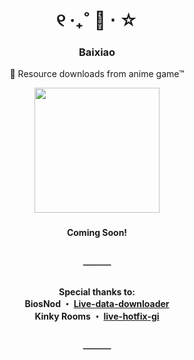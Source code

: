<div align="center">

[//]: # "Header"

<h1> ୧ ‧₊˚ 🧧 ⋅ ☆ </h1>

<h3> Baixiao </h3>
<p> 💾 Resource downloads from anime game™ </p>

<img height="200" src="https://placehold.co/200x200"/>

</div>

[//]: # "Main Content"

###

<p align="center"><b> Coming Soon! </b></p>


<h2 align="center"> ─── </h2>

###

<div align="center">

[//]: # "Footer"

<h4>Special thanks to:<br>
    BiosNod ・ <a href="https://github.com/BiosNod/Live-data-downloader">Live-data-downloader</a> <br>
    Kinky Rooms ・ <a href="">live-hotfix-gi</a> <br>
</h4>

<h2>───</h2>

</div>